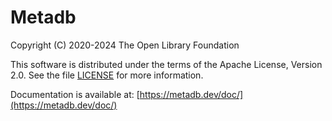 Metadb
======

Copyright (C) 2020-2024 The Open Library Foundation  

This software is distributed under the terms of the Apache License,
Version 2.0.  See the file
[LICENSE](https://github.com/nazgaret/metadb/blob/master/LICENSE)
for more information.

Documentation is available at:
[https://metadb.dev/doc/](https://metadb.dev/doc/)
